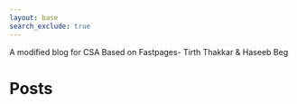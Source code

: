 ```yaml
---
layout: base
search_exclude: true
---
```

A modified blog for CSA Based on Fastpages- Tirth Thakkar & Haseeb Beg   


# Posts
